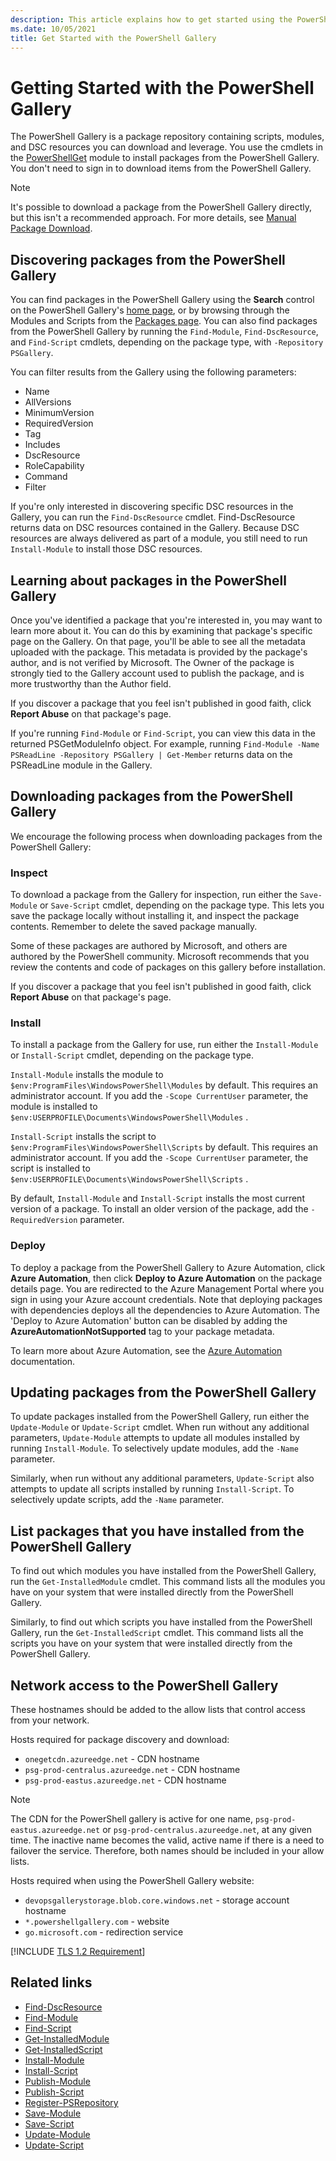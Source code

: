 ```yaml
---
description: This article explains how to get started using the PowerShell Gallery and the PowerShellGet cmdlets
ms.date: 10/05/2021
title: Get Started with the PowerShell Gallery
---
```

# Getting Started with the PowerShell Gallery

The PowerShell Gallery is a package repository containing scripts, modules, and DSC resources you
can download and leverage. You use the cmdlets in the
[PowerShellGet](/powershell/module/powershellget) module to install packages from the PowerShell
Gallery. You don't need to sign in to download items from the PowerShell Gallery.

> [!NOTE]
> It's possible to download a package from the PowerShell Gallery directly, but this isn't a
> recommended approach. For more details, see
> [Manual Package Download](how-to/working-with-packages/manual-download.md).

## Discovering packages from the PowerShell Gallery

You can find packages in the PowerShell Gallery using the **Search** control on the PowerShell
Gallery's [home page](https://www.powershellgallery.com), or by browsing through the Modules and
Scripts from the [Packages page](https://www.powershellgallery.com/packages). You can also find
packages from the PowerShell Gallery by running the `Find-Module`, `Find-DscResource`, and
`Find-Script` cmdlets, depending on the package type, with `-Repository PSGallery`.

You can filter results from the Gallery using the following parameters:

- Name
- AllVersions
- MinimumVersion
- RequiredVersion
- Tag
- Includes
- DscResource
- RoleCapability
- Command
- Filter

If you're only interested in discovering specific DSC resources in the Gallery, you can run the
`Find-DscResource` cmdlet. Find-DscResource returns data on DSC resources contained in the Gallery.
Because DSC resources are always delivered as part of a module, you still need to run
`Install-Module` to install those DSC resources.

## Learning about packages in the PowerShell Gallery

Once you've identified a package that you're interested in, you may want to learn more about it. You
can do this by examining that package's specific page on the Gallery. On that page, you'll be able
to see all the metadata uploaded with the package. This metadata is provided by the package's
author, and is not verified by Microsoft. The Owner of the package is strongly tied to the Gallery
account used to publish the package, and is more trustworthy than the Author field.

If you discover a package that you feel isn't published in good faith, click **Report Abuse** on
that package's page.

If you're running `Find-Module` or `Find-Script`, you can view this data in the returned
PSGetModuleInfo object. For example, running
`Find-Module -Name PSReadLine -Repository PSGallery | Get-Member` returns data on the PSReadLine
module in the Gallery.

## Downloading packages from the PowerShell Gallery

We encourage the following process when downloading packages from the PowerShell Gallery:

### Inspect

To download a package from the Gallery for inspection, run either the `Save-Module` or `Save-Script`
cmdlet, depending on the package type. This lets you save the package locally without installing it,
and inspect the package contents. Remember to delete the saved package manually.

Some of these packages are authored by Microsoft, and others are authored by the PowerShell
community. Microsoft recommends that you review the contents and code of packages on this gallery
before installation.

If you discover a package that you feel isn't published in good faith, click **Report Abuse** on
that package's page.

### Install

To install a package from the Gallery for use, run either the `Install-Module` or `Install-Script`
cmdlet, depending on the package type.

`Install-Module` installs the module to `$env:ProgramFiles\WindowsPowerShell\Modules` by default.
This requires an administrator account. If you add the `-Scope CurrentUser` parameter, the module is
installed to `$env:USERPROFILE\Documents\WindowsPowerShell\Modules` .

`Install-Script` installs the script to `$env:ProgramFiles\WindowsPowerShell\Scripts` by default.
This requires an administrator account. If you add the `-Scope CurrentUser` parameter, the script is
installed to `$env:USERPROFILE\Documents\WindowsPowerShell\Scripts` .

By default, `Install-Module` and `Install-Script` installs the most
current version of a package. To install an older version of the package, add the `-RequiredVersion`
parameter.

### Deploy

To deploy a package from the PowerShell Gallery to Azure Automation, click **Azure Automation**,
then click **Deploy to Azure Automation** on the package details page. You are redirected to the
Azure Management Portal where you sign in using your Azure account credentials. Note that
deploying packages with dependencies deploys all the dependencies to Azure Automation. The 'Deploy
to Azure Automation' button can be disabled by adding the **AzureAutomationNotSupported** tag to
your package metadata.

To learn more about Azure Automation, see the [Azure Automation](/azure/automation) documentation.

## Updating packages from the PowerShell Gallery

To update packages installed from the PowerShell Gallery, run either the `Update-Module` or
`Update-Script` cmdlet. When run without any additional parameters, `Update-Module` attempts to
update all modules installed by running `Install-Module`. To selectively update modules, add the
`-Name` parameter.

Similarly, when run without any additional parameters, `Update-Script` also attempts to update all
scripts installed by running `Install-Script`. To selectively update scripts, add the `-Name`
parameter.

## List packages that you have installed from the PowerShell Gallery

To find out which modules you have installed from the PowerShell Gallery, run the
`Get-InstalledModule` cmdlet. This command lists all the modules you have on your system that were
installed directly from the PowerShell Gallery.

Similarly, to find out which scripts you have installed from the PowerShell Gallery, run the
`Get-InstalledScript` cmdlet. This command lists all the scripts you have on your system that were
installed directly from the PowerShell Gallery.

## Network access to the PowerShell Gallery

These hostnames should be added to the allow lists that control access from your network.

Hosts required for package discovery and download:

- `onegetcdn.azureedge.net` - CDN hostname
- `psg-prod-centralus.azureedge.net` - CDN hostname
- `psg-prod-eastus.azureedge.net` - CDN hostname

> [!NOTE]
> The CDN for the PowerShell gallery is active for one name, `psg-prod-eastus.azureedge.net` or
> `psg-prod-centralus.azureedge.net`, at any given time. The inactive name becomes the valid, active
> name if there is a need to failover the service. Therefore, both names should be included in your
> allow lists.

Hosts required when using the PowerShell Gallery website:

- `devopsgallerystorage.blob.core.windows.net` - storage account hostname
- `*.powershellgallery.com` - website
- `go.microsoft.com` - redirection service

[!INCLUDE [TLS 1.2 Requirement](../../includes/tls-gallery.md)]

## Related links

- [Find-DscResource][Find-DscResource]
- [Find-Module][Find-Module]
- [Find-Script][Find-Script]
- [Get-InstalledModule][Get-InstalledModule]
- [Get-InstalledScript][Get-InstalledScript]
- [Install-Module][Install-Module]
- [Install-Script][Install-Script]
- [Publish-Module][Publish-Module]
- [Publish-Script][Publish-Script]
- [Register-PSRepository][Register-PSRepository]
- [Save-Module][Save-Module]
- [Save-Script][Save-Script]
- [Update-Module][Update-Module]
- [Update-Script][Update-Script]

<!-- link references -->
[Find-DscResource]: /powershell/module/powershellget/Find-DscResource
[Find-Module]: /powershell/module/powershellget/Find-Module
[Find-Script]: /powershell/module/powershellget/Find-Script
[Get-InstalledModule]: /powershell/module/powershellget/Get-InstalledModule
[Get-InstalledScript]: /powershell/module/powershellget/Get-InstalledScript
[Install-Module]: /powershell/module/powershellget/Install-Module
[Install-Script]: /powershell/module/powershellget/Install-Script
[Publish-Module]: /powershell/module/powershellget/Publish-Module
[Publish-Script]: /powershell/module/powershellget/Publish-Script
[Register-PSRepository]: /powershell/module/powershellget/Register-Repository
[Save-Module]: /powershell/module/powershellget/Save-Module
[Save-Script]: /powershell/module/powershellget/Save-Script
[Update-Module]: /powershell/module/powershellget/Update-Module
[Update-Script]: /powershell/module/powershellget/Update-Script
